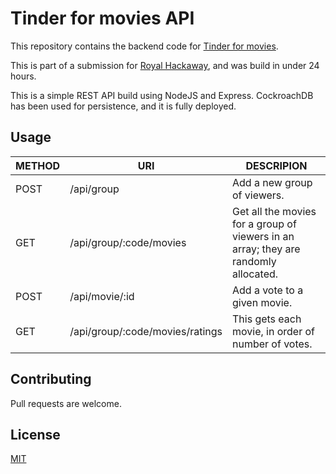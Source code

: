 # Tinder for movies API

This repository contains the backend code for [Tinder for movies](https://tinder-for-movies-rhv5.herokuapp.com/). 

This is part of a submission for [Royal Hackaway](https://royalhackaway.com/#/), and was build in under 24 hours. 

This is a simple REST API build using NodeJS and Express. CockroachDB has been used for persistence, and it is fully deployed. 


## Usage

| METHOD | URI                             | DESCRIPION                                                                           |
|--------|---------------------------------|--------------------------------------------------------------------------------------|
| POST   | /api/group                      | Add a new group of viewers.                                                          |
| GET    | /api/group/:code/movies         | Get all the movies for a group of viewers in an array; they are randomly allocated.  |
| POST   | /api/movie/:id                  | Add a vote to a given movie.                                                         |
| GET    | /api/group/:code/movies/ratings | This gets each movie, in order of number of votes.                                   |

## Contributing

Pull requests are welcome. 

## License
[MIT](https://choosealicense.com/licenses/mit/)
